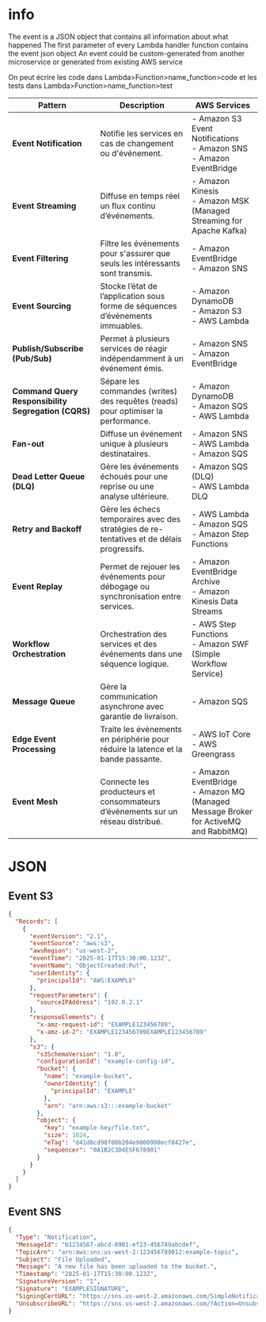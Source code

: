 <!-- Lambda function are limited to 15 minutes in duration, but on average most calls take less than a second -->
# info
The event is a JSON object that contains all information about what happened
The first parameter of every Lambda handler function contains the event json object
An event could be custom-generated from another microservice or generated from existing AWS service

On peut écrire les code dans Lambda>Function>name_function>code
et les tests dans Lambda>Function>name_function>test

| **Pattern**                          | **Description**                                                                                 | **AWS Services**                                                                                   |
|--------------------------------------|-------------------------------------------------------------------------------------------------|----------------------------------------------------------------------------------------------------|
| **Event Notification**               | Notifie les services en cas de changement ou d'événement.                                       | - Amazon S3 Event Notifications <br> - Amazon SNS <br> - Amazon EventBridge                      |
| **Event Streaming**                  | Diffuse en temps réel un flux continu d’événements.                                             | - Amazon Kinesis <br> - Amazon MSK (Managed Streaming for Apache Kafka)                          |
| **Event Filtering**                  | Filtre les événements pour s'assurer que seuls les intéressants sont transmis.                 | - Amazon EventBridge <br> - Amazon SNS                                                           |
| **Event Sourcing**                   | Stocke l’état de l’application sous forme de séquences d’événements immuables.                 | - Amazon DynamoDB <br> - Amazon S3 <br> - AWS Lambda                                             |
| **Publish/Subscribe (Pub/Sub)**      | Permet à plusieurs services de réagir indépendamment à un événement émis.                      | - Amazon SNS <br> - Amazon EventBridge                                                           |
| **Command Query Responsibility Segregation (CQRS)** | Sépare les commandes (writes) des requêtes (reads) pour optimiser la performance. | - Amazon DynamoDB <br> - Amazon SQS <br> - AWS Lambda                                            |
| **Fan-out**                          | Diffuse un événement unique à plusieurs destinataires.                                          | - Amazon SNS <br> - AWS Lambda <br> - Amazon SQS                                                 |
| **Dead Letter Queue (DLQ)**          | Gère les événements échoués pour une reprise ou une analyse ultérieure.                        | - Amazon SQS (DLQ) <br> - AWS Lambda DLQ                                                         |
| **Retry and Backoff**                | Gère les échecs temporaires avec des stratégies de re-tentatives et de délais progressifs.      | - AWS Lambda <br> - Amazon SQS <br> - Amazon Step Functions                                      |
| **Event Replay**                     | Permet de rejouer les événements pour débogage ou synchronisation entre services.              | - Amazon EventBridge Archive <br> - Amazon Kinesis Data Streams                                  |
| **Workflow Orchestration**           | Orchestration des services et des événements dans une séquence logique.                        | - AWS Step Functions <br> - Amazon SWF (Simple Workflow Service)                                 |
| **Message Queue**                    | Gère la communication asynchrone avec garantie de livraison.                                   | - Amazon SQS                                                                                     |
| **Edge Event Processing**            | Traite les événements en périphérie pour réduire la latence et la bande passante.              | - AWS IoT Core <br> - AWS Greengrass                                                             |
| **Event Mesh**                       | Connecte les producteurs et consommateurs d’événements sur un réseau distribué.                | - Amazon EventBridge <br> - Amazon MQ (Managed Message Broker for ActiveMQ and RabbitMQ)         |


# JSON
## Event S3
```JSON
{
  "Records": [
    {
      "eventVersion": "2.1",
      "eventSource": "aws:s3",
      "awsRegion": "us-west-2",
      "eventTime": "2025-01-17T15:30:00.123Z",
      "eventName": "ObjectCreated:Put",
      "userIdentity": {
        "principalId": "AWS:EXAMPLE"
      },
      "requestParameters": {
        "sourceIPAddress": "192.0.2.1"
      },
      "responseElements": {
        "x-amz-request-id": "EXAMPLE123456789",
        "x-amz-id-2": "EXAMPLE123456789EXAMPLE123456789"
      },
      "s3": {
        "s3SchemaVersion": "1.0",
        "configurationId": "example-config-id",
        "bucket": {
          "name": "example-bucket",
          "ownerIdentity": {
            "principalId": "EXAMPLE"
          },
          "arn": "arn:aws:s3:::example-bucket"
        },
        "object": {
          "key": "example-key/file.txt",
          "size": 1024,
          "eTag": "d41d8cd98f00b204e9800998ecf8427e",
          "sequencer": "0A1B2C3D4E5F678901"
        }
      }
    }
  ]
}
```

## Event SNS
```json
{
  "Type": "Notification",
  "MessageId": "b1234567-abcd-8901-ef23-456789abcdef",
  "TopicArn": "arn:aws:sns:us-west-2:123456789012:example-topic",
  "Subject": "File Uploaded",
  "Message": "A new file has been uploaded to the bucket.",
  "Timestamp": "2025-01-17T15:30:00.123Z",
  "SignatureVersion": "1",
  "Signature": "EXAMPLESIGNATURE",
  "SigningCertURL": "https://sns.us-west-2.amazonaws.com/SimpleNotificationService-bb750dd426d95ee9390147a5624348ee.pem",
  "UnsubscribeURL": "https://sns.us-west-2.amazonaws.com/?Action=Unsubscribe&SubscriptionArn=arn:aws:sns:us-west-2:123456789012:example-topic:example-subscription-id"
}
```


